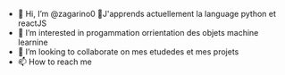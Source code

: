 - 👋 Hi, I’m @zagarino0
🌱J'apprends actuellement la language python et reactJS
- 👀 I’m interested in progammation  orrientation des objets machine learnine
- 💞️ I’m looking to collaborate on  mes etudedes et mes projets 
- 📫 How to reach me  

<!---
zagarino0/zagarino0 is a ✨ special ✨ repository because its `README.md` (this file) appears on your GitHub profile.
You can click the Preview link to take a look at your changes.
--->

